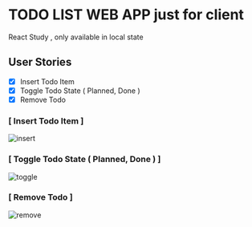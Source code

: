 # TODO LIST WEB APP just for client

React Study , only available in local state

## User Stories

- [x] Insert Todo Item
- [x] Toggle Todo State ( Planned, Done )
- [x] Remove Todo

### [ Insert Todo Item ]

![insert](https://user-images.githubusercontent.com/48538233/74580837-8a095e00-4feb-11ea-8a93-99eaaf787518.gif)

### [ Toggle Todo State ( Planned, Done ) ]

![toggle](https://user-images.githubusercontent.com/48538233/74580871-cb017280-4feb-11ea-9207-84a14e70a04d.gif)

### [ Remove Todo ]

![remove](https://user-images.githubusercontent.com/48538233/74580875-d2c11700-4feb-11ea-87a8-31db4b8c1448.gif)
